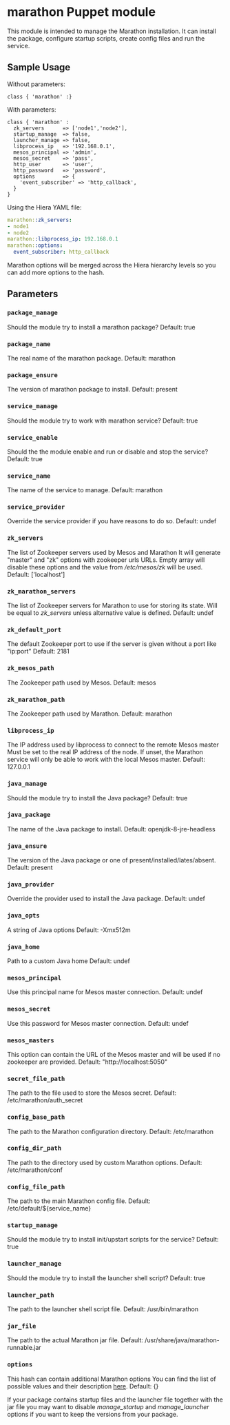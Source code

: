 # marathon Puppet module

This module is intended to manage the Marathon installation.
It can install the package, configure startup scripts, create config
files and run the service.

## Sample Usage

Without parameters:

```puppet
class { 'marathon' :}
```

With parameters:

```puppet
class { 'marathon' :
  zk_servers      => ['node1','node2'],
  startup_manage  => false,
  launcher_manage => false,
  libprocess_ip   => '192.168.0.1',
  mesos_principal => 'admin',
  mesos_secret    => 'pass',
  http_user       => 'user',
  http_password   => 'password',
  options         => {
    'event_subscriber' => 'http_callback',
  }
}
```

Using the Hiera YAML file:

```yaml
marathon::zk_servers:
- node1
- node2
marathon::libprocess_ip: 192.168.0.1
marathon::options:
  event_subscriber: http_callback
```

Marathon options will be merged across the Hiera hierarchy levels
so you can add more options to the hash.

## Parameters

### `package_manage`

Should the module try to install a marathon package?
Default: true

### `package_name`

The real name of the marathon package.
Default: marathon

### `package_ensure`

The version of marathon package to install.
Default: present

### `service_manage`

Should the module try to work with marathon service?
Default: true

### `service_enable`

Should the the module enable and run or disable and stop the service?
Default: true

### `service_name`

The name of the service to manage.
Default: marathon

### `service_provider`

Override the service provider if you have reasons to do so.
Default: undef

### `zk_servers`

The list of Zookeeper servers used by Mesos and Marathon
It will generate "master" and "zk" options with
zookeeper urls URLs. Empty array will disable these options
and the value from */etc/mesos/zk* will be used.
Default: ['localhost']

### `zk_marathon_servers`

The list of Zookeeper servers for Marathon to use for storing its state.
Will be equal to *zk_servers* unless alternative value is defined.
Default: undef

### `zk_default_port`

The default Zookeeper port to use if the server is given without
a port like "ip:port"
Default: 2181

### `zk_mesos_path`

The Zookeeper path used by Mesos.
Default: mesos

### `zk_marathon_path`

The Zookeeper path used by Marathon.
Default: marathon

### `libprocess_ip`

The IP address used by libprocess to connect to the remote Mesos master
Must be set to the real IP address of the node. If unset, the Marathon
service will only be able to work with the local Mesos master.
Default: 127.0.0.1

### `java_manage`

Should the module try to install the Java package?
Default: true

### `java_package`

The name of the Java package to install.
Default: openjdk-8-jre-headless

### `java_ensure`

The version of the Java package or one of present/installed/lates/absent.
Default: present

### `java_provider`

Override the provider used to install the Java package.
Default: undef

### `java_opts`

A string of Java options
Default: -Xmx512m

### `java_home`

Path to a custom Java home
Default: undef

### `mesos_principal`

Use this principal name for Mesos master connection.
Default: undef

### `mesos_secret`

Use this password for Mesos master connection.
Default: undef

### `mesos_masters`

This option can contain the URL of the Mesos master and will be used if
no zookeeper are provided.
Default: "http://localhost:5050"

### `secret_file_path`

The path to the file used to store the Mesos secret.
Default: /etc/marathon/auth_secret

### `config_base_path`

The path to the Marathon configuration directory.
Default: /etc/marathon

### `config_dir_path`

The path to the directory used by custom Marathon options.
Default: /etc/marathon/conf

### `config_file_path`

The path to the main Marathon config file.
Default: /etc/default/${service_name}

### `startup_manage`

Should the module try to install init/upstart scripts for the service?
Default: true

### `launcher_manage`

Should the module try to install the launcher shell script?
Default: true

### `launcher_path`

The path to the launcher shell script file.
Default: /usr/bin/marathon

### `jar_file`

The path to the actual Marathon jar file.
Default: /usr/share/java/marathon-runnable.jar

### `options`

This hash can contain additional Marathon options
You can find the list of possible values and their description
[here](https://mesosphere.github.io/marathon/docs/command-line-flags.html).
Default: {}

If your package contains startup files and the launcher file together
with the jar file you may want to disable *manage_startup* and
*manage_launcher* options if you want to keep the versions from
your package.

